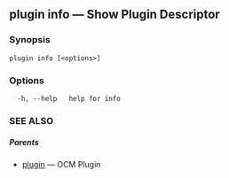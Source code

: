 ## plugin info &mdash; Show Plugin Descriptor

### Synopsis

```
plugin info [<options>]
```

### Options

```
  -h, --help   help for info
```

### SEE ALSO

##### Parents

* [plugin](plugin.md)	 &mdash; OCM Plugin

